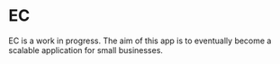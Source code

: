 # EC
EC is a work in progress. The aim of this app is to eventually become a scalable application for small businesses.
